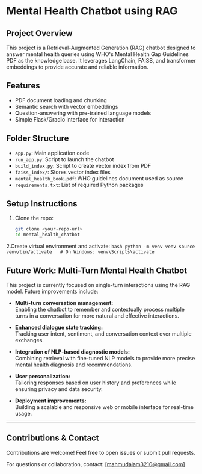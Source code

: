 # Mental Health Chatbot using RAG

## Project Overview
This project is a Retrieval-Augmented Generation (RAG) chatbot designed to answer mental health queries using WHO's Mental Health Gap Guidelines PDF as the knowledge base. It leverages LangChain, FAISS, and transformer embeddings to provide accurate and reliable information.

## Features
- PDF document loading and chunking
- Semantic search with vector embeddings
- Question-answering with pre-trained language models
- Simple Flask/Gradio interface for interaction

## Folder Structure
- `app.py`: Main application code
- `run_app.py`: Script to launch the chatbot
- `build_index.py`: Script to create vector index from PDF
- `faiss_index/`: Stores vector index files
- `mental_health_book.pdf`: WHO guidelines document used as source
- `requirements.txt`: List of required Python packages

## Setup Instructions
1. Clone the repo:
   ```bash
   git clone <your-repo-url>
   cd mental_health_chatbot
 2.Create virtual environment and activate:
    ```bash
    python -m venv venv
    source venv/bin/activate   # On Windows: venv\Scripts\activate
    ```
   
## Future Work: Multi-Turn Mental Health Chatbot

This project is currently focused on single-turn interactions using the RAG model. Future improvements include:

- **Multi-turn conversation management:**  
  Enabling the chatbot to remember and contextually process multiple turns in a conversation for more natural and effective interactions.

- **Enhanced dialogue state tracking:**  
  Tracking user intent, sentiment, and conversation context over multiple exchanges.

- **Integration of NLP-based diagnostic models:**  
  Combining retrieval with fine-tuned NLP models to provide more precise mental health diagnosis and recommendations.

- **User personalization:**  
  Tailoring responses based on user history and preferences while ensuring privacy and data security.

- **Deployment improvements:**  
  Building a scalable and responsive web or mobile interface for real-time usage.

---

## Contributions & Contact
Contributions are welcome! Feel free to open issues or submit pull requests.

For questions or collaboration, contact: [mahmudalam3210@gmail.com]

